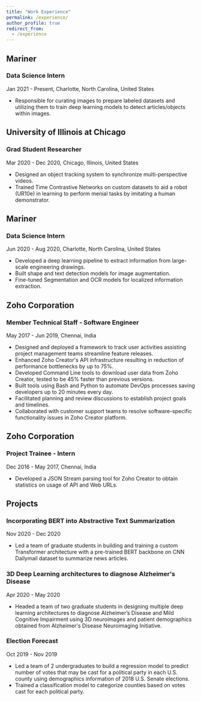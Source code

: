 ```yaml
---
title: "Work Experience"
permalink: /experience/
author_profile: true
redirect_from:
  - /experience
---
```


## Mariner
### Data Science Intern
Jan 2021 - Present, Charlotte, North Carolina, United States
* Responsible for curating images to prepare labeled datasets and utilizing them to train deep learning models to detect articles/objects within images.

## University of Illinois at Chicago
### Grad Student Researcher
Mar 2020 - Dec 2020, Chicago, Illinois, United States
* Designed an object tracking system to synchronize multi-perspective videos.
* Trained Time Contrastive Networks on custom datasets to aid a robot (UR10e) in learning to perform menial tasks by imitating a human demonstrator.

## Mariner
### Data Science Intern
Jun 2020 - Aug 2020, Charlotte, North Carolina, United States
* Developed a deep learning pipeline to extract information from large-scale engineering drawings.
* Built shape and text detection models for image augmentation.
* Fine-tuned Segmentation and OCR models for localized information extraction.

## Zoho Corporation
### Member Technical Staff - Software Engineer
May 2017 - Jun 2019, Chennai, India
* Designed and deployed a framework to track user activities assisting project management teams streamline feature releases.
* Enhanced Zoho Creator's API infrastructure resulting in reduction of performance bottlenecks by up to 75%.
* Developed Command Line tools to download user data from Zoho Creator, tested to be 45% faster than previous versions.
* Built tools using Bash and Python to automate DevOps processes saving developers up to 20 minutes every day.
* Facilitated planning and review discussions to establish project goals and timelines.
* Collaborated with customer support teams to resolve software-specific functionality issues in Zoho Creator platform.

## Zoho Corporation
### Project Trainee - Intern
Dec 2016 - May 2017, Chennai, India
* Developed a JSON Stream parsing tool for Zoho Creator to obtain statistics on usage of API and Web URLs.

## Projects
### Incorporating BERT into Abstractive Text Summarization
Nov 2020 - Dec 2020
* Led a team of graduate students in building and training a custom Transformer architecture with a pre-trained BERT backbone on CNN Dailymail dataset to summarize news articles.

### 3D Deep Learning architectures to diagnose Alzheimer's Disease
Apr 2020 - May 2020
* Headed a team of two graduate students in designing multiple deep learning architectures to diagnose Alzheimer’s Disease and Mild Cognitive Impairment using 3D neuroimages and patient demographics obtained from Alzheimer's Disease Neuroimaging Initiative.

### Election Forecast
Oct 2019 - Nov 2019
* Led a team of 2 undergraduates to build a regression model to predict number of votes that may be cast for a political party in each U.S. county using demographics information of 2018 U.S. Senate elections.
* Trained a classification model to categorize counties based on votes cast for each political party.

